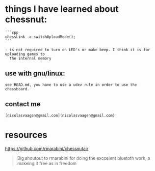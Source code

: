 # things I have learned about chessnut:

    ```cpp
    chessLink -> switchUploadMode();
    ```

    - is not required to turn on LED's or make beep. I think it is for uploading games to
      the internal memory

## use with gnu/linux:

    see READ.md, you have to use a udev rule in order to use the chessboard.

## contact me

    [nicolasvaagen@gmail.com](nicolasvaagen@gmail.com)

# resources

https://github.com/rmarabini/chessnutair

> Big shoutout to rmarabini for doing the exccelent bluetoth work, a makeing it free as in freedom
